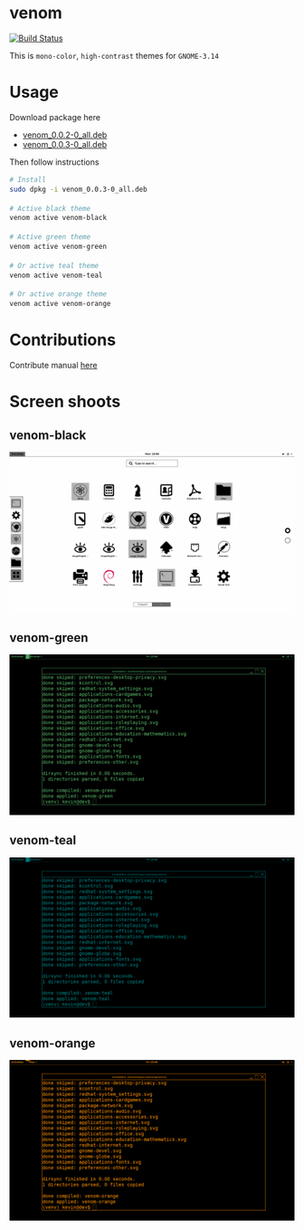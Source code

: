 # venom

[![Build Status](https://travis-ci.org/kevin-leptons/venom.svg?branch=master)](https://travis-ci.org/kevin-leptons/venom)

This is `mono-color`, `high-contrast` themes for `GNOME-3.14`

# Usage

Download package here

- [venom_0.0.2-0_all.deb](https://drive.google.com/open?id=0B6Eqm2oY7b1vQVNsSmxmelAzWkE)
- [venom_0.0.3-0_all.deb](https://drive.google.com/open?id=0B6Eqm2oY7b1vTVpuSjUzVTN1ZGM)

Then follow instructions

```bash
# Install
sudo dpkg -i venom_0.0.3-0_all.deb

# Active black theme
venom active venom-black

# Active green theme
venom active venom-green

# Or active teal theme
venom active venom-teal

# Or active orange theme
venom active venom-orange
```

# Contributions

Contribute manual [here](doc/dev.md)

# Screen shoots

## venom-black

![venom-green](asset/venom-black.png)

## venom-green
![venom-green](asset/venom-green.png)


## venom-teal

![venom-green](asset/venom-teal.png)

## venom-orange

![venom-green](asset/venom-orange.png)
